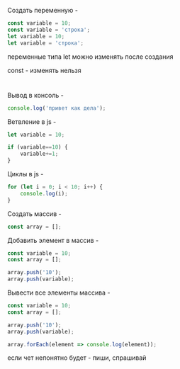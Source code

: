 Создать переменную - 
```js
const variable = 10;
const variable = 'строка';
let variable = 10;
let variable = 'строка';
```
переменные типа let можно изменять после создания

const - изменять нельзя

#


Вывод в консоль -
```js
console.log('привет как дела');
```

Ветвление в js - 
```js
let variable = 10;

if (variable==10) {
    variable+=1;
}
```

Циклы в js -
```js
for (let i = 0; i < 10; i++) {
    console.log(i);
}
```

Создать массив - 
```js
const array = [];
```

Добавить элемент в массив -
```js
const variable = 10;
const array = [];

array.push('10');
array.push(variable);
```

Вывести все элементы массива - 
```js
const variable = 10;
const array = [];

array.push('10');
array.push(variable);

array.forEach(element => console.log(element));
```

если чет непонятно будет - пиши, спрашивай